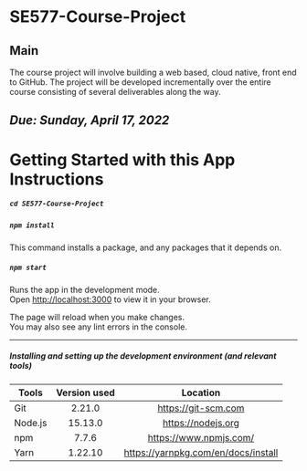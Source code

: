 # SE577-Course-Project

## Main

The course project will involve building a web based, cloud native, front end to GitHub. The project will be developed incrementally over the entire course consisting of several deliverables along the way.

_***Due:*** Sunday, April 17, 2022_
---
# Getting Started with this App Instructions

##### `cd SE577-Course-Project`

##### `npm install`

This command installs a package, and any packages that it depends on.

##### `npm start`

Runs the app in the development mode.\
Open [http://localhost:3000](http://localhost:3000) to view it in your browser.

The page will reload when you make changes.\
You may also see any lint errors in the console.

---

##### Installing and setting up the development environment (and relevant tools)

| Tools      | Version used | Location  |
| -----------|:------------:| :--------:|
| Git        | 2.21.0       | https://git-scm.com |
| Node.js    | 15.13.0      | https://nodejs.org |
| npm        | 7.7.6        | https://www.npmjs.com/ |
| Yarn       | 1.22.10      | https://yarnpkg.com/en/docs/install |
